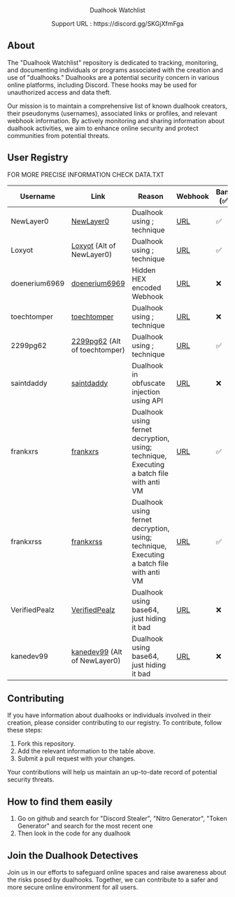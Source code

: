 
<p align="center">
  Dualhook Watchlist
</p>

<p align="center">
  Support URL : https://discord.gg/SKGjXfmFga
</p>

## About

The "Dualhook Watchlist" repository is dedicated to tracking, monitoring, and documenting individuals or programs associated with the creation and use of "dualhooks." Dualhooks are a potential security concern in various online platforms, including Discord. These hooks may be used for unauthorized access and data theft.

Our mission is to maintain a comprehensive list of known dualhook creators, their pseudonyms (usernames), associated links or profiles, and relevant webhook information. By actively monitoring and sharing information about dualhook activities, we aim to enhance online security and protect communities from potential threats.

## User Registry

FOR MORE PRECISE INFORMATION CHECK DATA.TXT

| Username         | Link                                             | Reason                                                  | Webhook                                                   | Banned (✅/❌)                    | Repository dualhooked 
|--------------------------------------------------------------------|----------------------------------------------------------|-----------------------------------------------------------|-----------------------------------|-------------|-------------
| NewLayer0        | [NewLayer0](https://github.com/NewLayer0)       | Dualhook using ; technique                               | [URL](https://discord.com/api/webhooks/1159928393127710720/ChcWfMhVZdOeQQqU3IhNswVlalSMF_Eiat6_FTiXRB8wlzpLyuXeEMrTe253grQNPjQn)|✅|12
| Loxyot        | [Loxyot](https://github.com/Loxyot) (Alt of NewLayer0)       | Dualhook using ; technique                               | [URL](https://discord.com/api/webhooks/1160589482437922817/_xYWS8YDhXPSkRhZGxBIfsw074h83xRj9i7Td1lyq6VGsXZSDhf7XksDv4wQ2EnEtuki)|✅|14
|doenerium6969|[doenerium6969](https://github.com/doenerium6969)|Hidden HEX encoded Webhook| [URL](https://discord.com/api/webhooks/1158529324488593438/3PgdY7-YMVzYLynTCR7glb00plYwRdayl9MssT8nCyZTJaqP0WwQok1ClNIsQ6L7F_JI)|❌|1
|toechtomper|[toechtomper](https://github.com/toechtomper)|Dualhook using ; technique | [URL](https://bananasquad.ru/paste)|❌|1
|2299pg62|[2299pg62](https://github.com/2299pg62) (Alt of toechtomper) |Dualhook using ; technique | [URL](https://bananasquad.ru/paste)|✅|1
|saintdaddy|[saintdaddy](https://github.com/saintdaddy)|Dualhook in obfuscate injection using API| [URL](https://adventurous-gold-leopard.cyclic.app/)|❌|1
|frankxrs|[frankxrs](https://github.com/frankxrs)|Dualhook using fernet decryption, using; technique, Executing a batch file with anti VM | [URL](https://textbin.net/raw/gr2vzmwcvt)|✅|2
|frankxrss|[frankxrss](https://github.com/frankxrss)|Dualhook using fernet decryption, using; technique, Executing a batch file with anti VM | [URL](https://textbin.net/raw/gr2vzmwcvt)|✅|2
|VerifiedPealz|[VerifiedPealz](https://github.com/VerifiedPealz)|Dualhook using base64, just hiding it bad | [URL](https://discord.com/api/webhooks/1138581253428350976/2oVBi1QHERwOlrjKQG0l_rwOVCAJ2qimz7RxZc3ke01D3l6qM6dj_BKWyTwloFWBVf2d)|❌|1
|kanedev99|[kanedev99](https://github.com/kanedev99) (Alt of NewLayer0) |Dualhook using base64, just hiding it bad | [URL](https://discord.com/api/webhooks/1166685829456998500/3DLHX8-m5K9u_uQougTL3R9p5q1OzaT0oWsYEJt7TQdl8lFAKfWQ5kg2heAg8_AK9_LP)|❌|12


## Contributing

If you have information about dualhooks or individuals involved in their creation, please consider contributing to our registry. To contribute, follow these steps:

1. Fork this repository.
2. Add the relevant information to the table above.
3. Submit a pull request with your changes.

Your contributions will help us maintain an up-to-date record of potential security threats.

## How to find them easily

1. Go on github and search for "Discord Stealer", "Nitro Generator", "Token Generator" and search for the most recent one
2. Then look in the code for any dualhook
   
## Join the Dualhook Detectives

Join us in our efforts to safeguard online spaces and raise awareness about the risks posed by dualhooks. Together, we can contribute to a safer and more secure online environment for all users.


